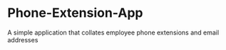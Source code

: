 # Phone-Extension-App
A simple application that collates employee phone extensions and email addresses
